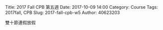 Title: 2017 Fall CPB 第五週
Date: 2017-10-09 14:00
Category: Course
Tags: 2017fall, CPB
Slug: 2017-fall-cpb-w5
Author: 40623203

雙十節連假放假

<!-- PELICAN_END_SUMMARY -->